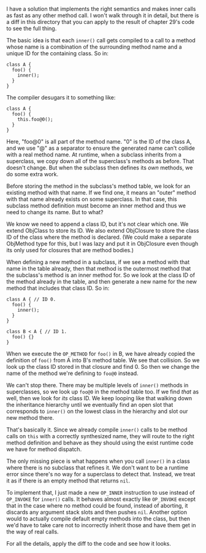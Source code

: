 I have a solution that implements the right semantics and makes inner calls as
fast as any other method call. I won't walk through it in detail, but there is
a diff in this directory that you can apply to the result of chapter 29's code
to see the full thing.

The basic idea is that each `inner()` call gets compiled to a call to a method
whose name is a combination of the surrounding method name and a unique ID for
the containing class. So in:

```lox
class A {
  foo() {
    inner();
  }
}
```

The compiler desugars it to something like:

```lox
class A {
  foo() {
    this.foo@0();
  }
}
```

Here, "foo@0" is all part of the method name. "0" is the ID of the class A, and
we use "@" as a separator to ensure the generated name can't collide with a real
method name. At runtime, when a subclass inherits from a superclass, we copy
down all of the superclass's methods as before. That doesn't change. But when
the subclass then defines its *own* methods, we do some extra work.

Before storing the method in the subclass's method table, we look for an
existing method with that name. If we find one, it means an "outer" method with
that name already exists on some superclass. In that case, this subclass method
definition must become an inner method and thus we need to change its name. But
to what?

We know we need to append a class ID, but it's not clear which one. We extend
ObjClass to store its ID. We also extend ObjClosure to store the class ID of the
class where the method is declared. (We could make a separate ObjMethod type for
this, but I was lazy and put it in ObjClosure even though its only used for
closures that are method bodies.)

When defining a new method in a subclass, if we see a method with that name in
the table already, then that method is the outermost method that the subclass's
method is an inner method for. So we look at the class ID of the method already
in the table, and then generate a new name for the new method that includes
that class ID. So in:

```lox
class A { // ID 0.
  foo() {
    inner();
  }
}

class B < A { // ID 1.
  foo() {}
}
```

When we execute the `OP_METHOD` for `foo()` in B, we have already copied the
definition of `foo()` from A into B's method table. We see that collision. So we
look up the class ID stored in that closure and find 0. So then we change the
name of the method we're defining to `foo@0` instead.

We can't stop there. There may be multiple levels of `inner()` methods in
superclasses, so we look up `foo@0` in the method table too. If we find *that*
as well, then we look for *its* class ID. We keep looping like that walking
down the inheritance hierarchy until we eventually find an open slot that
corresponds to `inner()` on the lowest class in the hierarchy and slot our new
method there.

That's basically it. Since we already compile `inner()` calls to be method calls
on `this` with a correctly synthesized name, they will route to the right
method definition and behave as they should using the exist runtime code we
have for method dispatch.

The only missing piece is what happens when you call `inner()` in a class where
there is no subclass that refines it. We don't want to be a runtime error since
there's no way for a superclass to detect that. Instead, we treat it as if there
is an empty method that returns `nil`.

To implement that, I just made a new `OP_INNER` instruction to use instead of
`OP_INVOKE` for `inner()` calls. It behaves almost exactly like `OP_INVOKE`
except that in the case where no method could be found, instead of aborting, it
discards any argument stack slots and then pushes `nil`. Another option would
to actually compile default empty methods into the class, but then we'd have to
take care not to incorrectly inherit those and have them get in the way of real
calls.

For all the details, apply the diff to the code and see how it looks.
